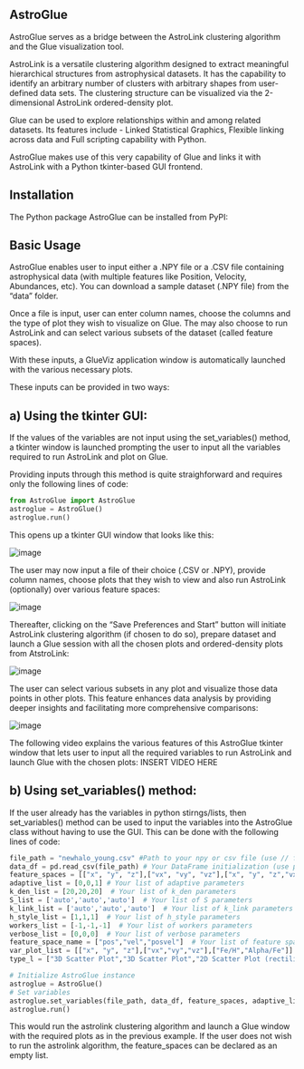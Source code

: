 AstroGlue
-----------------
AstroGlue serves as a bridge between the AstroLink clustering algorithm and the Glue visualization tool. 

AstroLink is a versatile clustering algorithm designed to extract meaningful hierarchical structures from astrophysical datasets. It has the capability to identify an arbitrary number of clusters with arbitrary shapes from user-defined data sets. The clustering structure can be visualized via the 2-dimensional AstroLink ordered-density plot.

Glue can be used to explore relationships within and among related datasets. Its features include - Linked Statistical Graphics, Flexible linking across data and Full scripting capability with Python. 

AstroGlue makes use of this very capability of Glue and links it with AstroLink with a Python tkinter-based GUI frontend. 

Installation
-----------------
The Python package AstroGlue can be installed from PyPI:


Basic Usage
-------------------
AstroGlue enables user to input either a .NPY file or a .CSV file containing astrophysical data (with multiple features like Position, Velocity, Abundances, etc). You can download a sample dataset (.NPY file) from the “data” folder.

Once a file is input, user can enter column names, choose the columns and the type of plot they wish to visualize on Glue. The may also choose to run AstroLink and can select various subsets of the dataset (called feature spaces). 

With these inputs, a GlueViz application window is automatically launched with the various necessary plots.

These inputs can be provided in two ways:

a) Using the tkinter GUI: 
---------
If the values of the variables are not input using the set_variables() method, a tkinter window 
is launched prompting the user to input all the variables required to run AstroLink and plot on Glue. 

Providing inputs through this method is quite straighforward and requires only the following lines of code:

```python
from AstroGlue import AstroGlue
astroglue = AstroGlue()
astroglue.run()
```

This opens up a tkinter GUI window that looks like this:

![image](https://github.com/Kam-s18/AstroGlue/assets/105807625/ddc2c1d7-187c-4a2c-acad-b4b6b2299966)

The user may now input a file of their choice (.CSV or .NPY), provide column names, choose plots that they wish to view and also run AstroLink (optionally) over various feature spaces:

![image](https://github.com/Kam-s18/AstroGlue/assets/105807625/d3849a38-c49f-4bf4-b00f-6ce6e809af3c)

Thereafter, clicking on the “Save Preferences and Start” button will initiate AstroLink clustering algorithm (if chosen to do so), prepare dataset and launch a Glue session with all the chosen plots and ordered-density plots from AtstroLink:

![image](https://github.com/Kam-s18/AstroGlue/assets/105807625/0a46a14b-8696-4b0c-8b09-b803eccd0680)

The user can select various subsets in any plot and visualize those data points in other plots. This feature enhances data analysis by providing deeper insights and facilitating more comprehensive comparisons:

![image](https://github.com/Kam-s18/AstroGlue/assets/105807625/79706ea7-48c2-4499-9c98-03b3ff91e892)

The following video explains the various features of this AstroGlue tkinter window that lets user to input all the required variables to run AstroLink and launch Glue with the chosen plots:
INSERT VIDEO HERE

b) Using set_variables() method:
--------------------------------------------
If the user already has the variables in python stirngs/lists, then set_variables() method can be used to input the variables into the AstroGlue class without having to use the GUI. This can be done with the following lines of code:

```python
file_path = "newhalo_young.csv" #Path to your npy or csv file (use // for absolute path)
data_df = pd.read_csv(file_path) # Your DataFrame initialization (use pd.read_csv or convert you numpy file to dataframe with column names)
feature_spaces = [["x", "y", "z"],["vx", "vy", "vz"],["x", "y", "z","vx", "vy", "vz"]] # Your list of feature spaces
adaptive_list = [0,0,1] # Your list of adaptive parameters
k_den_list = [20,20,20]  # Your list of k_den parameters
S_list = ['auto','auto','auto']  # Your list of S parameters
k_link_list = ['auto','auto','auto']  # Your list of k_link parameters
h_style_list = [1,1,1]  # Your list of h_style parameters
workers_list = [-1,-1,-1]  # Your list of workers parameters
verbose_list = [0,0,0]  # Your list of verbose parameters
feature_space_name = ["pos","vel","posvel"]  # Your list of feature space names
var_plot_list = [["x", "y", "z"],["vx","vy","vz"],["Fe/H","Alpha/Fe"]]  # Your list of variable plots
type_l = ["3D Scatter Plot","3D Scatter Plot","2D Scatter Plot (rectilinear)"]  # Your list of plot types

# Initialize AstroGlue instance
astroglue = AstroGlue()
# Set variables
astroglue.set_variables(file_path, data_df, feature_spaces, adaptive_list, k_den_list, S_list, k_link_list, h_style_list, workers_list, verbose_list, feature_space_name, var_plot_list, type_l)
astroglue.run()
```

This would run the astrolink clustering algorithm and launch a Glue window with the required plots as in the previous example. If the user does not wish to run the astrolink algorithm, the feature_spaces can be declared as an empty list.
